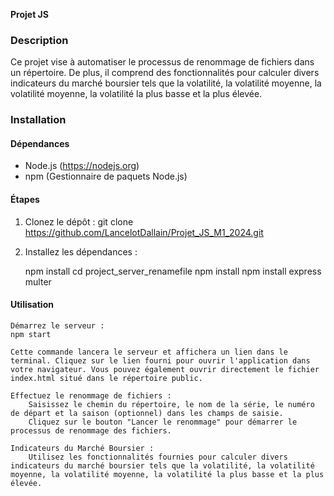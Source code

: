 **Projet JS**

### Description
Ce projet vise à automatiser le processus de renommage de fichiers dans un répertoire. De plus, il comprend des fonctionnalités pour calculer divers indicateurs du marché boursier tels que la volatilité, la volatilité moyenne, la volatilité moyenne, la volatilité la plus basse et la plus élevée.

### Installation

#### Dépendances
- Node.js (https://nodejs.org)
- npm (Gestionnaire de paquets Node.js)

#### Étapes
1. Clonez le dépôt :
   git clone https://github.com/LancelotDallain/Projet_JS_M1_2024.git

2. Installez les dépendances :

    npm install
    cd project_server_renamefile
    npm install
    npm install express multer

#### Utilisation

    Démarrez le serveur :
    npm start

    Cette commande lancera le serveur et affichera un lien dans le terminal. Cliquez sur le lien fourni pour ouvrir l'application dans votre navigateur. Vous pouvez également ouvrir directement le fichier index.html situé dans le répertoire public.

    Effectuez le renommage de fichiers :
        Saisissez le chemin du répertoire, le nom de la série, le numéro de départ et la saison (optionnel) dans les champs de saisie.
        Cliquez sur le bouton "Lancer le renommage" pour démarrer le processus de renommage des fichiers.

    Indicateurs du Marché Boursier :
        Utilisez les fonctionnalités fournies pour calculer divers indicateurs du marché boursier tels que la volatilité, la volatilité moyenne, la volatilité moyenne, la volatilité la plus basse et la plus élevée.

